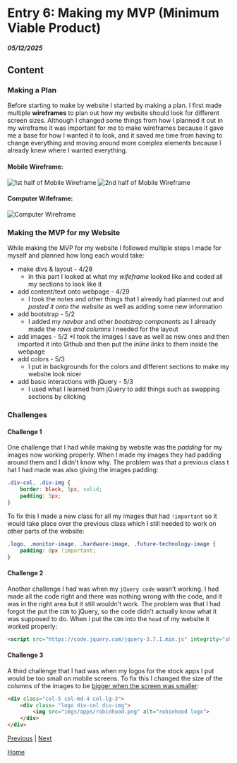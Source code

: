 # Entry 6: Making my MVP (Minimum Viable Product)
##### 05/12/2025

## Content

### Making a Plan

Before starting to make by website I started by making a plan. I first made multiple **wireframes** to plan out how my website should look for different screen sizes. Although I changed some things from how I planned it out in my wireframe it was important for me to make wireframes because it gave me a base for how I wanted it to look, and it saved me time from having to change everything and moving around more complex elements because I already knew where I wanted everything.

#### Mobile Wireframe:

![1st half of Mobile Wireframe](../prep/wireframes/mobile-wireframe-1.png)
![2nd half of Mobile Wireframe](../prep/wireframes/mobile-wireframe-2.png)

#### Computer Wifeframe:

![Computer Wireframe](../prep/wireframes/computer-wireframe.png)

### Making the MVP for my Website

While making the MVP for my website I followed multiple steps I made for myself and planned how long each would take:

* make divs & layout - 4/28
    * In this part I looked at what my _wifeframe_ looked like and coded all my sections to look like it
* add content/text onto webpage - 4/29
    * I took the notes and other things that I already had planned out and _pasted it onto the website_ as well as adding some new information
* add bootstrap - 5/2
    * I added my _navbar_ and other _bootstrap components_ as I already made the _rows and columns_ I needed for the layout
* add images - 5/2
    *I took the images I save as well as new ones and then imported it into Github and then put the _inline links_ to them inside the webpage
* add colors - 5/3
    * I put in backgrounds for the colors and different sections to make my website look nicer
* add basic interactions with jQuery - 5/3
    * I used what I learned from jQuery to add things such as swapping sections by clicking

### Challenges

#### Challenge 1

One challenge that I had while making by website was the _padding_ for my images now working properly. When I made my images they had padding around them and I didn't know why. The problem was that a previous class t hat I had made was also giving the images padding:

``` css
.div-col, .div-img {
    border: black, 5px, solid;
    padding: 5px;
}
```

To fix this I made a new class for all my images that had `!important` so it would take place over the previous class which I still needed to work on other parts of the website:

``` css
.logo, .monitor-image, .hardware-image, .future-technology-image {
    padding: 0px !important;
}
```

#### Challenge 2

Another challenge I had was when my `jQuery code` wasn't working. I had made all the code right and there was nothing wrong with the code, and it was in the right area but it still wouldn't work. The problem was that I had forgot the put the `CDN` to jQuery, so the code didn't actually know what it was supposed to do. When i put the `CDN` into the `head` of my website it worked properly:

``` html
<script src="https://code.jquery.com/jquery-3.7.1.min.js" integrity="sha256-/JqT3SQfawRcv/BIHPThkBvs0OEvtFFmqPF/lYI/Cxo=" crossorigin="anonymous"></script>
```

#### Challenge 3

A third challenge that I had was when my logos for the stock apps I put would be too small on mobile screens. To fix this I changed the size of the columns of the images to be [bigger when the screen was smaller]():

``` html
<div class="col-5 col-md-4 col-lg-3">
    <div class= "logo div-col div-img">
        <img src="imgs/apps/robinhood.png" alt="robinhood logo">
    </div>
</div>
```

[Previous](entry05.md) | [Next](entry07.md)

[Home](../README.md)
